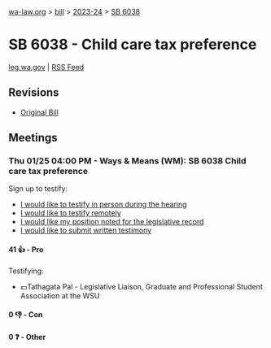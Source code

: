 [wa-law.org](/) > [bill](/bill/) > [2023-24](/bill/2023-24/) > [SB 6038](/bill/2023-24/sb/6038/)

# SB 6038 - Child care tax preference
[leg.wa.gov](https://app.leg.wa.gov/billsummary?BillNumber=6038&Year=2023&Initiative=false) | [RSS Feed](./rss.xml)

## Revisions
* [Original Bill](1/)

## Meetings
### Thu 01/25 04:00 PM - Ways & Means (WM): SB 6038 Child care tax preference
Sign up to testify:
* [I would like to testify in person during the hearing](https://app.leg.wa.gov/csi/Testifier/Add?chamber=House&mId=31741&aId=157506&caId=23416&tId=1)
* [I would like to testify remotely](https://app.leg.wa.gov/csi/Testifier/Add?chamber=House&mId=31741&aId=157506&caId=23416&tId=2)
* [I would like my position noted for the legislative record](https://app.leg.wa.gov/csi/Testifier/Add?chamber=House&mId=31741&aId=157506&caId=23416&tId=3)
* [I would like to submit written testimony](https://app.leg.wa.gov/csi/Testifier/Add?chamber=House&mId=31741&aId=157506&caId=23416&tId=4)

#### 41 👍 - Pro
Testifying:
* 💵Tathagata Pal - Legislative Liaison, Graduate and Professional Student Association at the WSU

#### 0 👎 - Con

#### 0 ❓ - Other
